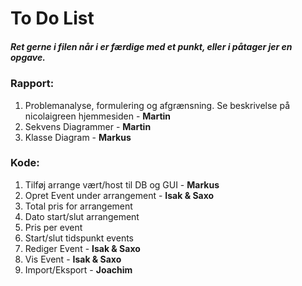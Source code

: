 # To Do List

##### Ret gerne i filen når i er færdige med et punkt, eller i påtager jer en opgave. 

### Rapport:
1. Problemanalyse, formulering og afgrænsning. Se beskrivelse på nicolaigreen hjemmesiden - **Martin**
2. Sekvens Diagrammer - **Martin** 
3. Klasse Diagram - **Markus**


### Kode:
1. Tilføj arrange vært/host til DB og GUI - **Markus**
2. Opret Event under arrangement - **Isak & Saxo**
3. Total pris for arrangement 
4. Dato start/slut arrangement
5. Pris per event
6. Start/slut tidspunkt events
7. Rediger Event - **Isak & Saxo**
8. Vis Event - **Isak & Saxo**
9. Import/Eksport - **Joachim**

